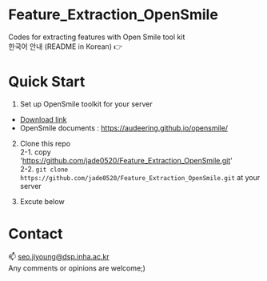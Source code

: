 # Feature_Extraction_OpenSmile  
Codes for extracting features with Open Smile tool kit  
한국어 안내 (README in Korean) 👉   


# Quick Start 

1. Set up OpenSmile toolkit for your server 
  <!-- Linux 예시 쓰기-->
  - [Download link](https://github.com/audeering/opensmile/releases)
  - OpenSmile documents : https://audeering.github.io/opensmile/  

2. Clone this repo  
2-1. copy 'https://github.com/jade0520/Feature_Extraction_OpenSmile.git'  
2-2. `git clone https://github.com/jade0520/Feature_Extraction_OpenSmile.git` at your server

3. Excute below



# Contact
📫 seo.jiyoung@dsp.inha.ac.kr  
Any comments or opinions are welcome;) 
